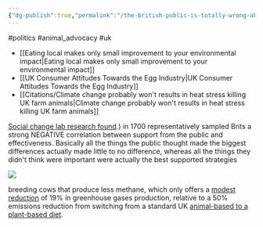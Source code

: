 ```yaml
---
{"dg-publish":true,"permalink":"/the-british-public-is-totally-wrong-about-how-to-improve-the-environment/","created":"2024-03-10T17:06:44.000+00:00","updated":"2025-09-29T00:29:55.012+01:00"}
---
```


#politics #animal_advocacy #uk 

- [[Eating local makes only small improvement to your environmental impact\|Eating local makes only small improvement to your environmental impact]]
- [[UK Consumer Attitudes Towards the Egg Industry\|UK Consumer Attitudes Towards the Egg Industry]]
- [[Citations/Climate change probably won't results in heat stress killing UK farm animals\|Climate change probably won't results in heat stress killing UK farm animals]]

[Social change lab research found](https://www.socialchangelab.org/_files/ugd/503ba4_51dde474ecae4f89982520479b015b9a.pdf).) in 1700 representatively sampled Brits a strong NEGATIVE correlation between support from the public and effectiveness. Basically all the things the public thought made the biggest differences actually made little to no difference, whereas all the things they didn't think were important were actually the best supported strategies

![](https://substackcdn.com/image/fetch/w_1456,c_limit,f_auto,q_auto:good,fl_progressive:steep/https%3A%2F%2Fbucketeer-e05bbc84-baa3-437e-9518-adb32be77984.s3.amazonaws.com%2Fpublic%2Fimages%2F6f5205d3-59d9-40ee-bb1d-9e5ec1dc07b0_1600x1171.png)

breeding cows that produce less methane, which only offers a [modest reduction](https://journals.plos.org/plosone/article?id=10.1371/journal.pone.0220247) of 19% in greenhouse gases production, relative to a 50% emissions reduction from switching from a standard UK [animal-based to a plant-based diet](https://www.ncbi.nlm.nih.gov/pmc/articles/PMC4372775/).